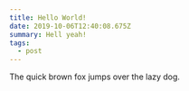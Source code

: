 ```yaml
---
title: Hello World!
date: 2019-10-06T12:40:08.675Z
summary: Hell yeah!
tags:
  - post
---
```

The quick brown fox jumps over the lazy dog.
